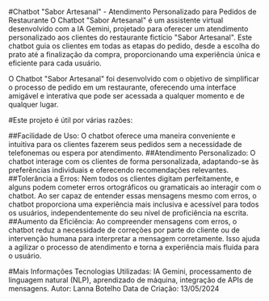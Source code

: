 #Chatbot "Sabor Artesanal" - Atendimento Personalizado para Pedidos de Restaurante
O Chatbot "Sabor Artesanal" é um assistente virtual desenvolvido com a IA Gemini, projetado para oferecer um atendimento personalizado aos clientes do restaurante fictício "Sabor Artesanal". Este chatbot guia os clientes em todas as etapas do pedido, desde a escolha do prato até a finalização da compra, proporcionando uma experiência única e eficiente para cada usuário.

O Chatbot "Sabor Artesanal" foi desenvolvido com o objetivo de simplificar o processo de pedido em um restaurante, oferecendo uma interface amigável e interativa que pode ser acessada a qualquer momento e de qualquer lugar.

#Este projeto é útil por várias razões:

##Facilidade de Uso: O chatbot oferece uma maneira conveniente e intuitiva para os clientes fazerem seus pedidos sem a necessidade de telefonemas ou espera por atendimento.
##Atendimento Personalizado: O chatbot interage com os clientes de forma personalizada, adaptando-se às preferências individuais e oferecendo recomendações relevantes.
##Tolerância a Erros: Nem todos os clientes digitam perfeitamente, e alguns podem cometer erros ortográficos ou gramaticais ao interagir com o chatbot. Ao ser capaz de entender essas mensagens mesmo com erros, o chatbot proporciona uma experiência mais inclusiva e acessível para todos os usuários, independentemente do seu nível de proficiência na escrita.
##Aumento da Eficiência: Ao compreender mensagens com erros, o chatbot reduz a necessidade de correções por parte do cliente ou de intervenção humana para interpretar a mensagem corretamente. Isso ajuda a agilizar o processo de atendimento e torna a experiência mais fluida para o usuário.

#Mais Informações
Tecnologias Utilizadas: IA Gemini, processamento de linguagem natural (NLP), aprendizado de máquina, integração de APIs de mensagens.
Autor: Lanna Botelho
Data de Criação: 13/05/2024
